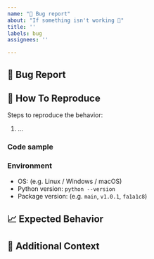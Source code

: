 ```yaml
---
name: "🐛 Bug report"
about: "If something isn't working 🔧"
title: ''
labels: bug
assignees: ''

---
```


## :bug: Bug Report

<!-- A clear and concise description of what the bug is. -->
<!-- If applicable, add screenshots to help explain your problem. -->

## :microscope: How To Reproduce

Steps to reproduce the behavior:

1. ...

### Code sample

<!-- If applicable, attach a minimal code sample to reproduce the issue. -->

### Environment

- OS: (e.g. Linux / Windows / macOS)
- Python version: `python --version`
- Package version: (e.g. `main`, `v1.0.1`, `fa1a1c8`)

## :chart_with_upwards_trend: Expected Behavior

<!-- A clear and concise description of what you expected to happen. -->

## :paperclip: Additional Context

<!-- Add any other context about the problem here. -->
